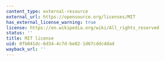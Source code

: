 ```yaml
---
content_type: external-resource
external_url: https://opensource.org/licenses/MIT
has_external_license_warning: true
license: https://en.wikipedia.org/wiki/All_rights_reserved
status: ''
title: MIT license
uid: 0fb041dc-6d34-4c7d-be82-1d67cddcddad
wayback_url: ''
---
```

